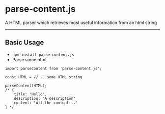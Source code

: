 # parse-content.js

A HTML parser which retrieves most useful information from an html string

---

## Basic Usage

* `npm install parse-content.js`
* Parse some html:
```
import parseContent from 'parse-content.js';

const HTML = // ...some HTML string

parseContent(HTML);
/* {
    title: 'Hello',
    description: 'A description'
    content: 'All the content...'
} */
```
